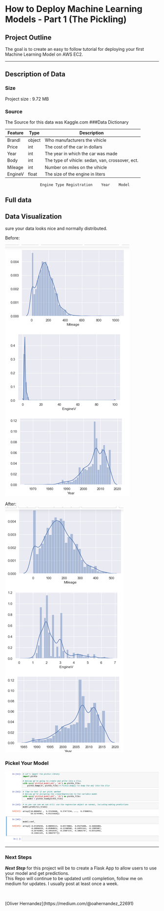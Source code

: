 # How to Deploy Machine Learning Models - Part 1 (The Pickling)



## Project Outline


The goal is to create an easy to follow tutorial for deploying your first Machine Learning Model on AWS EC2. 

---
## Description of Data

### Size
Project size : 9.72 MB

### Source
The Source for this data was Kaggle.com
###Data Dictionary

|Feature|Type|Description|
|---|---|---|
|Brandl|object| Who manufacturers the vihicle|
|Price|int| The cost of the car in dollars |
|Year|int|The year in which the car was made |
|Body|int|The type of vihicle: sedan, van, crossover, ect.|
|Mileage|int| Number on miles on the vihicle |
|EngineV|float| The size of the engine in liters|
					Engine Type	Registration	Year	Model
Full data
---
## Data Visualization
 sure your data looks nice and normally distributed.<br>

Before:<br>

<img src="./images/before.png"><br>

After:<br>
<img src="./images/after.png">


### Pickel Your Model

<img src="./images/pickle.png">

---





### Next Steps
***Next Step*** for this project will be to create a Flask App to allow users to use your model and get predictions.<br>
This Repo will continue to be updated until completion, follow me on medium for updates. I usually post at least once a week.

<br>
<br>
[Oliver Hernandez](https://medium.com/@oahernandez_22691)